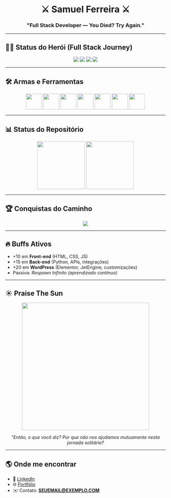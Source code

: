 <h1 align="center">⚔️ Samuel Ferreira ⚔️</h1>
<h3 align="center">"Full Stack Developer — You Died? Try Again."</h3>

---

## 🧙‍♂️ Status do Herói (Full Stack Journey)
<p align="center">
  <img src="https://img.shields.io/badge/Classe-Full%20Stack%20Dev-orange?style=for-the-badge&logo=javascript" />
  <img src="https://img.shields.io/badge/Level-35-blueviolet?style=for-the-badge&logo=python" />
  <img src="https://img.shields.io/badge/HP-100%2F100-brightgreen?style=for-the-badge&logo=github" />
  <img src="https://img.shields.io/badge/Stamina-∞-yellow?style=for-the-badge&logo=git" />
</p>

---

## 🛠️ Armas e Ferramentas
<p align="center">
  <img src="https://cdn.jsdelivr.net/gh/devicons/devicon/icons/html5/html5-original.svg" width="50" height="50" />
  <img src="https://cdn.jsdelivr.net/gh/devicons/devicon/icons/css3/css3-original.svg" width="50" height="50" />
  <img src="https://cdn.jsdelivr.net/gh/devicons/devicon/icons/javascript/javascript-original.svg" width="50" height="50" />
  <img src="https://cdn.jsdelivr.net/gh/devicons/devicon/icons/python/python-original.svg" width="50" height="50" />
  <img src="https://cdn.jsdelivr.net/gh/devicons/devicon/icons/wordpress/wordpress-original.svg" width="50" height="50" />
  <img src="https://cdn.iconscout.com/icon/free/png-256/free-elementor-logo-icon-svg-download-png-2944851.png" width="50" height="50" />
  <img src="https://tiendawordpress.com/wp-content/uploads/2024/07/47778274.png" width="50" height="50" />
</p>

---

## 📊 Status do Repositório
<p align="center">
  <img src="https://github-readme-stats.vercel.app/api?username=samuelferreira1&show_icons=true&theme=tokyonight&hide_border=true" height="150"/>
  <img src="https://github-readme-stats.vercel.app/api/top-langs/?username=samuelferreira1&layout=compact&theme=tokyonight&hide_border=true" height="150"/>
</p>

---

## 🏆 Conquistas do Caminho
<p align="center">
  <img src="https://github-profile-trophy.vercel.app/?username=samuelferreira1&theme=darkhub&no-frame=true&row=1&column=6" />
</p>

---

## 🔥 Buffs Ativos
- +10 em **Front-end** (HTML, CSS, JS)  
- +15 em **Back-end** (Python, APIs, integrações)  
- +20 em **WordPress** (Elementor, JetEngine, customizações)  
- Passiva: *Respawn Infinito (aprendizado contínuo)*  

---

## ☀️ Praise The Sun
<p align="center">
  <img src="https://drive.google.com/uc?export=view&id=1kFcfPc1plNXXxzEY8CFNkjNn5qIAuGQf" width="400"/>
</p>
<p align="center"><i>"Então, o que você diz? Por que não nos ajudamos mutuamente nesta jornada solitária?</i></p>

---

## 🌎 Onde me encontrar
- 🔗 [LinkedIn](https://www.linkedin.com/in/samuel-ferreira-77b314271/)  
- 🌐 [Portfólio](#)  
- ✉️ Contato: **SEUEMAIL@EXEMPLO.COM**
